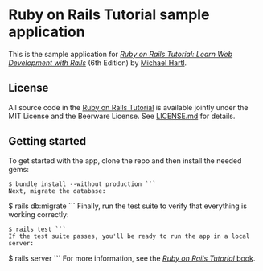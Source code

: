 # Ruby on Rails Tutorial sample application
This is the sample application for
[*Ruby on Rails Tutorial:
Learn Web Development with Rails*](https://www.railstutorial.org/) (6th Edition)
by [Michael Hartl](https://www.michaelhartl.com/).
## License
All source code in the [Ruby on Rails Tutorial](https://www.railstutorial.org/) is available jointly under the MIT License and the Beerware License. See [LICENSE.md](LICENSE.md) for details.
## Getting started
To get started with the app, clone the repo and then install the needed gems:
```
$ bundle install --without production ```
Next, migrate the database:
```
$ rails db:migrate ```
Finally, run the test suite to verify that everything is working correctly:
```
$ rails test ```
If the test suite passes, you'll be ready to run the app in a local server:
```
$ rails server ```
For more information, see the
[*Ruby on Rails Tutorial* book](https://www.railstutorial.org/book).